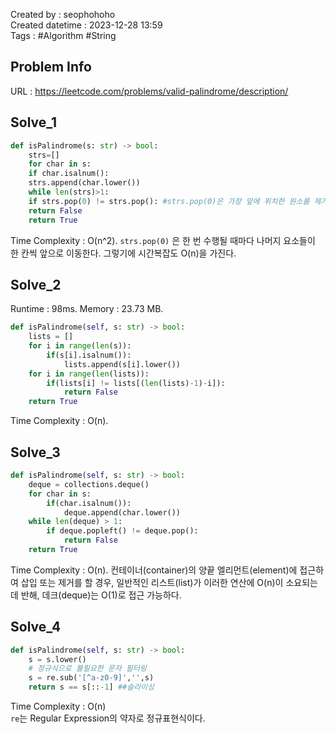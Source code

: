 Created by : seophohoho  
Created datetime : 2023-12-28 13:59  
Tags : #Algorithm #String
## Problem Info
URL : https://leetcode.com/problems/valid-palindrome/description/
## Solve_1
```python
def isPalindrome(s: str) -> bool:
	strs=[]
	for char in s:
	if char.isalnum():
	strs.append(char.lower())
	while len(strs)>1:
	if strs.pop(0) != strs.pop(): #strs.pop(0)은 가장 앞에 위치한 원소를 제거하고, 모든 원소를 앞 당긴다.
	return False
	return True
```
Time Complexity : O(n^2). 
`strs.pop(0)` 은 한 번 수행될 때마다 나머지 요소들이 한 칸씩 앞으로 이동한다. 그렇기에 시간복잡도 O(n)을 가진다.
## Solve_2
Runtime : 98ms. 
Memory : 23.73 MB. 
```python
def isPalindrome(self, s: str) -> bool:
	lists = []
	for i in range(len(s)):
		if(s[i].isalnum()):
			lists.append(s[i].lower())
	for i in range(len(lists)):
		if(lists[i] != lists[(len(lists)-1)-i]):
			return False
	return True
```
Time Complexity : O(n). 
## Solve_3
```python
def isPalindrome(self, s: str) -> bool:
	deque = collections.deque()
	for char in s:
		if(char.isalnum()):
			deque.append(char.lower())
	while len(deque) > 1:
		if deque.popleft() != deque.pop():
			return False
	return True
```
Time Complexity : O(n). 
컨테이너(container)의 양끝 엘리먼트(element)에 접근하여 삽입 또는 제거를 할 경우, 일반적인 리스트(list)가 이러한 연산에 O(n)이 소요되는 데 반해, 데크(deque)는 O(1)로 접근 가능하다.
## Solve_4
```python
def isPalindrome(self, s: str) -> bool:
	s = s.lower()
	# 정규식으로 불필요한 문자 필터링
	s = re.sub('[^a-z0-9]','',s)
	return s == s[::-1] ##슬라이싱
```
Time Complexity : O(n)  
`re`는 Regular Expression의 약자로 정규표현식이다. 